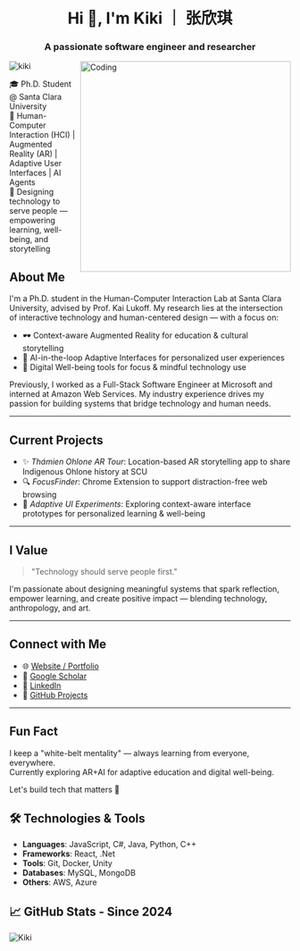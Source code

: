 
<h1 align="center">Hi 🌵, I'm Kiki ｜ 张欣琪 </h1>
<h3 align="center">A passionate software engineer and researcher </h3>


<img align="right" alt="Coding" width="377" src="https://pbs.twimg.com/media/GFS4Mj1bUAA0c8_?format=jpg&name=large">
<p align="left"> <img src="https://komarev.com/ghpvc/?username=rishavchanda&label=Profile%20views&color=0e75b6&style=flat" alt="kiki" /> </p>

🎓 Ph.D. Student @ Santa Clara University  
🩵 Human-Computer Interaction (HCI) | Augmented Reality (AR) | Adaptive User Interfaces | AI Agents  
🐰 Designing technology to serve people — empowering learning, well-being, and storytelling  

## About Me

I'm a Ph.D. student in the Human-Computer Interaction Lab at Santa Clara University, advised by Prof. Kai Lukoff. My research lies at the intersection of interactive technology and human-centered design — with a focus on:

- 🕶️ Context-aware Augmented Reality for education & cultural storytelling  
- 🤖 AI-in-the-loop Adaptive Interfaces for personalized user experiences  
- 🌱 Digital Well-being tools for focus & mindful technology use  

Previously, I worked as a Full-Stack Software Engineer at Microsoft and interned at Amazon Web Services. My industry experience drives my passion for building systems that bridge technology and human needs.

---

## Current Projects

- ✨ *Thámien Ohlone AR Tour*: Location-based AR storytelling app to share Indigenous Ohlone history at SCU  
- 🔍 *FocusFinder*: Chrome Extension to support distraction-free web browsing  
- 🧩 *Adaptive UI Experiments*: Exploring context-aware interface prototypes for personalized learning & well-being  

---

## I Value

> "Technology should serve people first."

I'm passionate about designing meaningful systems that spark reflection, empower learning, and create positive impact — blending technology, anthropology, and art.

---

## Connect with Me

- 🌐 [Website / Portfolio](https://kiki.id)  
- 📝 [Google Scholar](https://scholar.google.com/citations?user=s0yYbUQAAAAJ)  
- 💼 [LinkedIn](https://www.linkedin.com/in/xinqi-zhang/)  
- 🧪 [GitHub Projects](https://github.com/xinqizhang)  

---

## Fun Fact

I keep a "white-belt mentality" — always learning from everyone, everywhere.  
Currently exploring AR+AI for adaptive education and digital well-being.  

Let's build tech that matters 🚀  

## 🛠️ Technologies & Tools
- **Languages**: JavaScript, C#, Java, Python, C++
- **Frameworks**: React, .Net
- **Tools**: Git, Docker, Unity
- **Databases**: MySQL, MongoDB
- **Others**: AWS, Azure

## 📈 GitHub Stats - Since 2024
![Kiki](https://github-readme-stats.vercel.app/api?username=KikiSpace&show_icons=true&theme=radical)

<!-- ## 🔭 Projects
- **[Project Name 1]**: A brief description of your project. ([Link to Project](#))
- **[Project Name 2]**: A brief description of your project. ([Link to Project](#))
- **[Project Name 3]**: A brief description of your project. ([Link to Project](#)) -->

